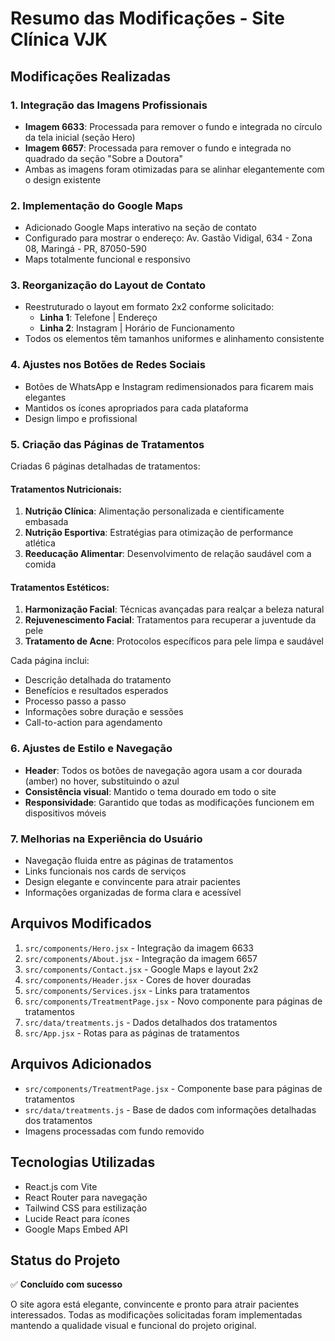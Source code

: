 # Resumo das Modificações - Site Clínica VJK

## Modificações Realizadas

### 1. Integração das Imagens Profissionais
- **Imagem 6633**: Processada para remover o fundo e integrada no círculo da tela inicial (seção Hero)
- **Imagem 6657**: Processada para remover o fundo e integrada no quadrado da seção "Sobre a Doutora"
- Ambas as imagens foram otimizadas para se alinhar elegantemente com o design existente

### 2. Implementação do Google Maps
- Adicionado Google Maps interativo na seção de contato
- Configurado para mostrar o endereço: Av. Gastão Vidigal, 634 - Zona 08, Maringá - PR, 87050-590
- Maps totalmente funcional e responsivo

### 3. Reorganização do Layout de Contato
- Reestruturado o layout em formato 2x2 conforme solicitado:
  - **Linha 1**: Telefone | Endereço
  - **Linha 2**: Instagram | Horário de Funcionamento
- Todos os elementos têm tamanhos uniformes e alinhamento consistente

### 4. Ajustes nos Botões de Redes Sociais
- Botões de WhatsApp e Instagram redimensionados para ficarem mais elegantes
- Mantidos os ícones apropriados para cada plataforma
- Design limpo e profissional

### 5. Criação das Páginas de Tratamentos
Criadas 6 páginas detalhadas de tratamentos:

#### Tratamentos Nutricionais:
1. **Nutrição Clínica**: Alimentação personalizada e cientificamente embasada
2. **Nutrição Esportiva**: Estratégias para otimização de performance atlética
3. **Reeducação Alimentar**: Desenvolvimento de relação saudável com a comida

#### Tratamentos Estéticos:
1. **Harmonização Facial**: Técnicas avançadas para realçar a beleza natural
2. **Rejuvenescimento Facial**: Tratamentos para recuperar a juventude da pele
3. **Tratamento de Acne**: Protocolos específicos para pele limpa e saudável

Cada página inclui:
- Descrição detalhada do tratamento
- Benefícios e resultados esperados
- Processo passo a passo
- Informações sobre duração e sessões
- Call-to-action para agendamento

### 6. Ajustes de Estilo e Navegação
- **Header**: Todos os botões de navegação agora usam a cor dourada (amber) no hover, substituindo o azul
- **Consistência visual**: Mantido o tema dourado em todo o site
- **Responsividade**: Garantido que todas as modificações funcionem em dispositivos móveis

### 7. Melhorias na Experiência do Usuário
- Navegação fluida entre as páginas de tratamentos
- Links funcionais nos cards de serviços
- Design elegante e convincente para atrair pacientes
- Informações organizadas de forma clara e acessível

## Arquivos Modificados

1. `src/components/Hero.jsx` - Integração da imagem 6633
2. `src/components/About.jsx` - Integração da imagem 6657
3. `src/components/Contact.jsx` - Google Maps e layout 2x2
4. `src/components/Header.jsx` - Cores de hover douradas
5. `src/components/Services.jsx` - Links para tratamentos
6. `src/components/TreatmentPage.jsx` - Novo componente para páginas de tratamentos
7. `src/data/treatments.js` - Dados detalhados dos tratamentos
8. `src/App.jsx` - Rotas para as páginas de tratamentos

## Arquivos Adicionados

- `src/components/TreatmentPage.jsx` - Componente base para páginas de tratamentos
- `src/data/treatments.js` - Base de dados com informações detalhadas dos tratamentos
- Imagens processadas com fundo removido

## Tecnologias Utilizadas

- React.js com Vite
- React Router para navegação
- Tailwind CSS para estilização
- Lucide React para ícones
- Google Maps Embed API

## Status do Projeto

✅ **Concluído com sucesso**

O site agora está elegante, convincente e pronto para atrair pacientes interessados. Todas as modificações solicitadas foram implementadas mantendo a qualidade visual e funcional do projeto original.

